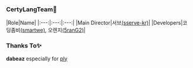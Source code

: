 ### CertyLangTeam:rocket:
|Role|Name|
|:---:|:---:|:---:|
|Main Director|서브[(sserve-kr)](https://github.com/sserve-kr)|
|Developers|코딩좀비[(smartwe)](https://github.com/smartwe), 오렌지[(5ranG2)](https://github.com/5ranG2)|

### Thanks To:sparkles:
<b>dabeaz</b> especially for [ply](https://github.com/dabeaz/ply)